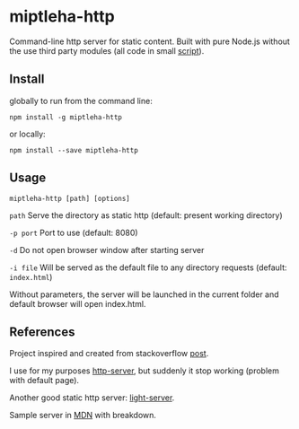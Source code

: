# miptleha-http

Command-line http server for static content. Built with pure Node.js without the use third party modules (all code in small [script](miptleha-http.js)).

## Install
globally to run from the command line:

`npm install -g miptleha-http`

or locally:

`npm install --save miptleha-http`

## Usage

`miptleha-http [path] [options]`

`path` Serve the directory as static http (default: present working directory)

`-p port` Port to use (default: 8080)

`-d` Do not open browser window after starting server

`-i file` Will be served as the default file to any directory requests (default: `index.html`)

Without parameters, the server will be launched in the current folder and default browser will open index.html.

## References

Project inspired and created from stackoverflow [post](https://stackoverflow.com/questions/16333790/node-js-quick-file-server-static-files-over-http).

I use for my purposes [http-server](https://github.com/http-party/http-server/), but suddenly it stop working (problem with default page).

Another good static http server: [light-server](https://github.com/txchen/light-server).

Sample server in [MDN](https://developer.mozilla.org/en-US/docs/Learn/Server-side/Node_server_without_framework) with breakdown.


